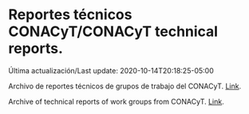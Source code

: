 # Reportes técnicos CONACyT/CONACyT technical reports.

Última actualización/Last update: 2020-10-14T20:18:25-05:00

Archivo de reportes técnicos de grupos de trabajo del CONACyT. [Link](https://coronavirus.conacyt.mx/productos/index.html).

Archive of technical reports of work groups from CONACyT. [Link](https://coronavirus.conacyt.mx/productos/index.html).
